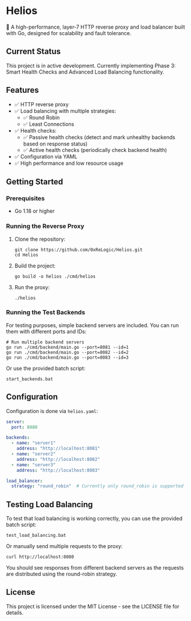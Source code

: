 # Helios

🚦 A high-performance, layer-7 HTTP reverse proxy and load balancer built with Go, designed for scalability and fault tolerance.

## Current Status

This project is in active development. Currently implementing Phase 3: Smart Health Checks and Advanced Load Balancing functionality.

## Features

- ✅ HTTP reverse proxy
- ✅ Load balancing with multiple strategies:
  - ✅ Round Robin
  - ✅ Least Connections
- ✅ Health checks:
  - ✅ Passive health checks (detect and mark unhealthy backends based on response status)
  - ✅ Active health checks (periodically check backend health)
- ✅ Configuration via YAML
- ✅ High performance and low resource usage

## Getting Started

### Prerequisites

- Go 1.18 or higher

### Running the Reverse Proxy

1. Clone the repository:
   ```
   git clone https://github.com/0xReLogic/Helios.git
   cd Helios
   ```

2. Build the project:
   ```
   go build -o helios ./cmd/helios
   ```

3. Run the proxy:
   ```
   ./helios
   ```

### Running the Test Backends

For testing purposes, simple backend servers are included. You can run them with different ports and IDs:

```
# Run multiple backend servers
go run ./cmd/backend/main.go --port=8081 --id=1
go run ./cmd/backend/main.go --port=8082 --id=2
go run ./cmd/backend/main.go --port=8083 --id=3
```

Or use the provided batch script:

```
start_backends.bat
```

## Configuration

Configuration is done via `helios.yaml`:

```yaml
server:
  port: 8080

backends:
  - name: "server1"
    address: "http://localhost:8081"
  - name: "server2"
    address: "http://localhost:8082"
  - name: "server3"
    address: "http://localhost:8083"

load_balancer:
  strategy: "round_robin"  # Currently only round_robin is supported
```

## Testing Load Balancing

To test that load balancing is working correctly, you can use the provided batch script:

```
test_load_balancing.bat
```

Or manually send multiple requests to the proxy:

```
curl http://localhost:8080
```

You should see responses from different backend servers as the requests are distributed using the round-robin strategy.

## License

This project is licensed under the MIT License - see the LICENSE file for details.
